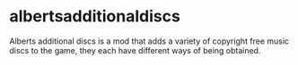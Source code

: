 # albertsadditionaldiscs
Alberts additional discs is a mod that adds a variety of copyright free music discs to the game, they each have different ways of being obtained.
